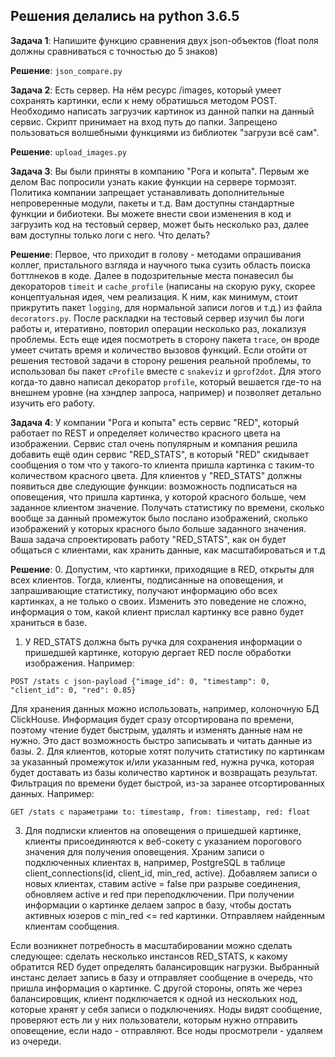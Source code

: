 ## Решения делались на python 3.6.5
**Задача 1**: Напишите функцию сравнения двух json-объектов (float поля должны сравниваться с точностью до 5 знаков)

**Решение**: ```json_compare.py```

**Задача 2**: Есть сервер. На нём ресурс /images, который умеет сохранять картинки, если к нему обратишься методом POST. Необходимо написать загрузчик картинок из данной папки на данный сервис. Скрипт принимает на вход путь до папки. Запрещено пользоваться волшебными функциями из библиотек "загрузи всё сам".

**Решение**: ```upload_images.py```

**Задача 3**: Вы были приняты в компанию "Рога и копыта". Первым же делом Вас попросили узнать какие функции на сервере тормозят. Политика компании запрещает устанавливать дополнительные непроверенные модули, пакеты и т.д. Вам доступны стандартные функции и бибиотеки. Вы можете внести свои изменения в код и загрузить код на тестовый сервер, может быть несколько раз, далее вам доступны только логи с него. Что делать?

**Решение**: Первое, что приходит в голову - методами опрашивания коллег, пристального взгляда и научного тыка сузить область поиска боттлнеков в коде. Далее в подозрительные места понавесил бы декораторов ```timeit``` и ```cache_profile``` (написаны на скорую руку, скорее концептуальная идея, чем реализация. К ним, как минимум, стоит прикрутить пакет ```logging```, для нормальной записи логов и т.д.) из файла ```decorators.py```. После раскладки на тестовый сервер изучил бы логи работы и, итеративно, повторил операции несколько раз, локализуя проблемы. Есть еще идея посмотреть в сторону пакета ```trace```, он вроде умеет считать время и количество вызовов функций. Если отойти от решения тестовой задачи в сторону решения реальной проблемы, то использовал бы пакет ```cProfile``` вместе с ```snakeviz``` и ```gprof2dot```. Для этого когда-то давно написал декоратор ```profile```, который вешается где-то на внешнем уровне (на хэндлер запроса, например) и позволяет детально изучить его работу.

**Задача 4**: У компании "Рога и копыта" есть сервис "RED", который работает по REST и определяет количество красного цвета на изображении. Сервис стал очень популярным и компания решила добавить ещё один сервис "RED_STATS", в который "RED" скидывает сообщения о том что у такого-то клиента пришла картинка с таким-то количеством красного цвета. Для клиентов у "RED_STATS" должны появиться две следующие функции: возможность подписаться на оповещения, что пришла картинка, у которой красного больше, чем заданное клиентом значение. Получать статистику по времени, сколько вообще за данный промежуток было послано изображений, сколько изображений у которых красного было больше заданного значения. Ваша задача спроектировать работу "RED_STATS", как он будет общаться с клиентами, как хранить данные, как масштабироваться и т.д

**Решение**:
  0. Допустим, что картинки, приходящие в RED, открыты для всех клиентов. Тогда, клиенты, подписанные на оповещения, и запрашивающие статистику, получают информацию обо всех картинках, а не только о своих. Изменить это поведение не сложно, информация о том, какой клиент прислал картинку все равно будет храниться в базе.

  1. У RED_STATS должна быть ручка для сохранения информации о пришедшей картинке, которую дергает RED после обработки изображения. Например:

  ```POST /stats с json-payload {"image_id": 0, "timestamp": 0, "client_id": 0, "red": 0.85}```

  Для хранения данных можно использовать, например, колоночную БД ClickHouse. Информация будет сразу отсортирована по времени, поэтому чтение будет быстрым, удалять и изменять данные нам не нужно. Это даст возможность быстро записывать и читать данные из базы.
  2. Для клиентов, которые хотят получить статистику по картинкам за указанный промежуток и/или указанным red, нужна ручка, которая будет доставать из базы количество картинок и возвращать результат. Фильтрация по времени будет быстрой, из-за заранее отсортированных данных. Например:

  ```GET /stats с параметрами to: timestamp, from: timestamp, red: float```

  3. Для подписки клиентов на оповещения о пришедшей картинке, клиенты присоединяются к веб-сокету с указанием порогового значения для получения оповещения. Храним записи о подключенных клиентах в, например, PostgreSQL в таблице client_connections(id, client_id, min_red, active). Добавляем записи о новых клиентах, ставим active =  false при разрыве соединения, обновляем active и red при переподключении. При получении информации о картинке делаем запрос в базу, чтобы достать активных юзеров с min_red <= red картинки. Отправляем найденным клиентам сообщения.

  Если возникнет потребность в масштабировании можно сделать следующее: сделать несколько инстансов RED_STATS, к какому обратится RED будет определять балансировщик нагрузки. Выбранный инстанс делает запись в базу и отправляет сообщение в очередь, что пришла информация о картинке. С другой стороны, опять же через балансировщик, клиент подключается к одной из нескольких нод, которые хранят у себя записи о подключениях. Ноды видят сообщение, проверяют есть ли у них пользователи, которым нужно отправить оповещение, если надо - отправляют. Все ноды просмотрели - удаляем из очереди.
